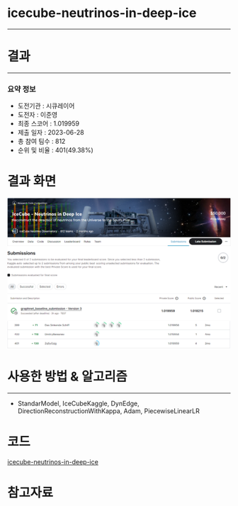 # icecube-neutrinos-in-deep-ice

---

# 결과

---

### 요약 정보

* 도전기관 : 시큐레이어
* 도전자 : 이준영
* 최종 스코어 : 1.019959
* 제출 일자 : 2023-06-28
* 총 참여 팀수 : 812    
* 순위 및 비율 : 401(49.38%)

# 결과 화면

![Score](./img/Score.png)
![Leaderboard](./img/Leaderboard.png)

# 사용한 방법 & 알고리즘

---

* StandarModel, IceCubeKaggle, DynEdge, DirectionReconstructionWithKappa, Adam, PiecewiseLinearLR

# 코드
[icecube-neutrinos-in-deep-ice](./graphnet-baseline-submission.ipynb)

# 참고자료
